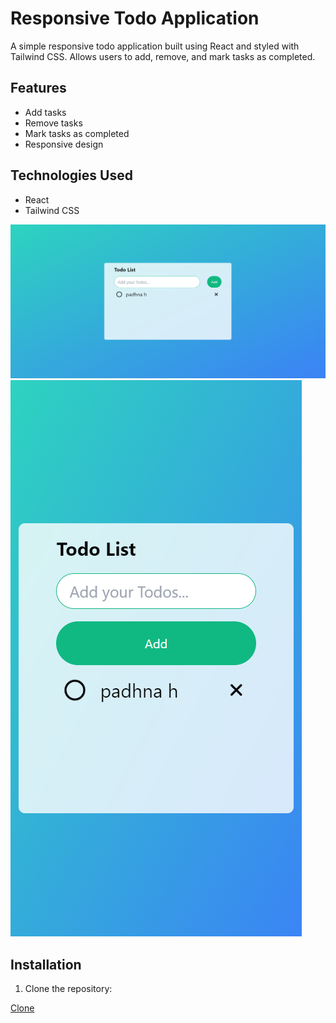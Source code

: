 # Responsive Todo Application

A simple responsive todo application built using React and styled with Tailwind CSS. Allows users to add, remove, and mark tasks as completed.

## Features

- Add tasks
- Remove tasks
- Mark tasks as completed
- Responsive design

## Technologies Used

- React
- Tailwind CSS

![Demo](Todo_latest.png)
![Demo](Todo-responsive.png)

## Installation

1. Clone the repository:

[Clone](https://github.com/AnuragSingh013/todo-app.git)
